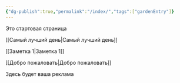 ```yaml
---
{"dg-publish":true,"permalink":"/index/","tags":["gardenEntry"]}
---
```



Это стартовая страница

[[Самый лучший день\|Самый лучший день]]

[[Заметка 1\|Заметка 1]]

[[Добро пожаловать\|Добро пожаловать]]

Здесь будет ваша реклама
